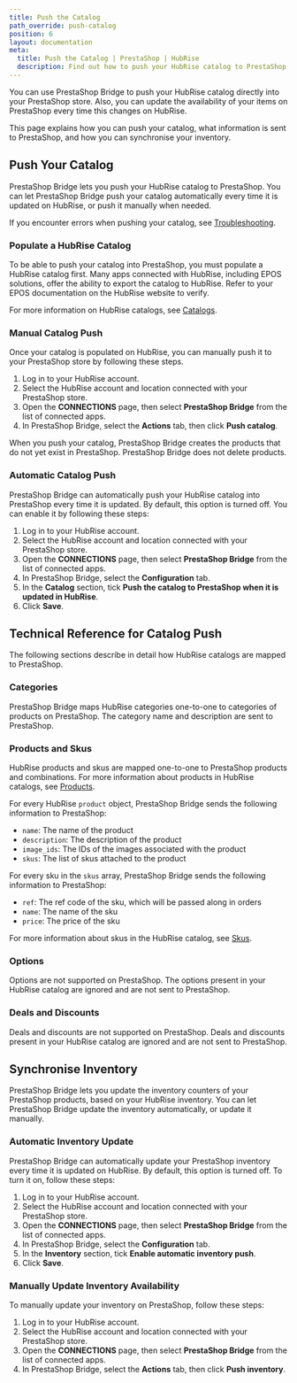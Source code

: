 ```yaml
---
title: Push the Catalog
path_override: push-catalog
position: 6
layout: documentation
meta:
  title: Push the Catalog | PrestaShop | HubRise
  description: Find out how to push your HubRise catalog to PrestaShop, how items and options are encoded, and which features are supported.
---
```


You can use PrestaShop Bridge to push your HubRise catalog directly into your PrestaShop store. Also, you can update the availability of your items on PrestaShop every time this changes on HubRise.

This page explains how you can push your catalog, what information is sent to PrestaShop, and how you can synchronise your inventory.

## Push Your Catalog

PrestaShop Bridge lets you push your HubRise catalog to PrestaShop. You can let PrestaShop Bridge push your catalog automatically every time it is updated on HubRise, or push it manually when needed.

If you encounter errors when pushing your catalog, see [Troubleshooting](/apps/prestashop/troubleshooting#push-catalog-errors).

### Populate a HubRise Catalog

To be able to push your catalog into PrestaShop, you must populate a HubRise catalog first. Many apps connected with HubRise, including EPOS solutions, offer the ability to export the catalog to HubRise. Refer to your EPOS documentation on the HubRise website to verify.

For more information on HubRise catalogs, see [Catalogs](/docs/catalog).

### Manual Catalog Push

Once your catalog is populated on HubRise, you can manually push it to your PrestaShop store by following these steps.

1. Log in to your HubRise account.
1. Select the HubRise account and location connected with your PrestaShop store.
1. Open the **CONNECTIONS** page, then select **PrestaShop Bridge** from the list of connected apps.
1. In PrestaShop Bridge, select the **Actions** tab, then click **Push catalog**.

When you push your catalog, PrestaShop Bridge creates the products that do not yet exist in PrestaShop.
PrestaShop Bridge does not delete products.

### Automatic Catalog Push

PrestaShop Bridge can automatically push your HubRise catalog into PrestaShop every time it is updated. By default, this option is turned off. You can enable it by following these steps:

1. Log in to your HubRise account.
1. Select the HubRise account and location connected with your PrestaShop store.
1. Open the **CONNECTIONS** page, then select **PrestaShop Bridge** from the list of connected apps.
1. In PrestaShop Bridge, select the **Configuration** tab.
1. In the **Catalog** section, tick **Push the catalog to PrestaShop when it is updated in HubRise**.
1. Click **Save**.

## Technical Reference for Catalog Push

The following sections describe in detail how HubRise catalogs are mapped to PrestaShop.

### Categories

PrestaShop Bridge maps HubRise categories one-to-one to categories of products on PrestaShop. The category name and description are sent to PrestaShop.

### Products and Skus

HubRise products and skus are mapped one-to-one to PrestaShop products and combinations.
For more information about products in HubRise catalogs, see [Products](/developers/api/catalogs#products).

For every HubRise `product` object, PrestaShop Bridge sends the following information to PrestaShop:

- `name`: The name of the product
- `description`: The description of the product
- `image_ids`: The IDs of the images associated with the product
- `skus`: The list of skus attached to the product

For every sku in the `skus` array, PrestaShop Bridge sends the following information to PrestaShop:

- `ref`: The ref code of the sku, which will be passed along in orders
- `name`: The name of the sku
- `price`: The price of the sku

For more information about skus in the HubRise catalog, see [Skus](/developers/api/catalogs#skus).

### Options

Options are not supported on PrestaShop. The options present in your HubRise catalog are ignored and are not sent to PrestaShop.

### Deals and Discounts

Deals and discounts are not supported on PrestaShop. Deals and discounts present in your HubRise catalog are ignored and are not sent to PrestaShop.

## Synchronise Inventory

PrestaShop Bridge lets you update the inventory counters of your PrestaShop products, based on your HubRise inventory. You can let PrestaShop Bridge update the inventory automatically, or update it manually.

### Automatic Inventory Update

PrestaShop Bridge can automatically update your PrestaShop inventory every time it is updated on HubRise. By default, this option is turned off. To turn it on, follow these steps:

1. Log in to your HubRise account.
2. Select the HubRise account and location connected with your PrestaShop store.
3. Open the **CONNECTIONS** page, then select **PrestaShop Bridge** from the list of connected apps.
4. In PrestaShop Bridge, select the **Configuration** tab.
5. In the **Inventory** section, tick **Enable automatic inventory push**.
6. Click **Save**.

### Manually Update Inventory Availability

To manually update your inventory on PrestaShop, follow these steps:

1. Log in to your HubRise account.
1. Select the HubRise account and location connected with your PrestaShop store.
1. Open the **CONNECTIONS** page, then select **PrestaShop Bridge** from the list of connected apps.
1. In PrestaShop Bridge, select the **Actions** tab, then click **Push inventory**.
